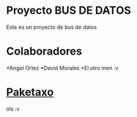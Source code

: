# Proyecto BUS DE DATOS

Este es un proyecto de bus de datos

# Colaboradores
*Angel Ortez
*David Morales
*El otro men :v


# [Paketaxo](https://goo.gl/SsAhv)
ols :v
